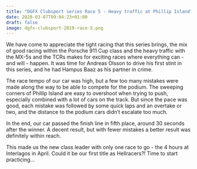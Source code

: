 ```yaml
---
title: "DGFX Clubsport series Race 5 - Heavy traffic at Phillip Island"
date: 2020-03-07T09:04:23+01:00
draft: false
image: dgfx-clubsport-2019-race-5.png
---
```



We have come to appreciate the tight racing that this series brings, the mix of good racing within the Porsche 911 Cup class and the heavy traffic with the MX-5s and the TCRs makes for exciting races where everything can - and will - happen. It was time for Andreas Olsson to drive his first stint in this series, and he had Hampus Baaz as his partner in crime.

The race tempo of our car was high, but a few too many mistakes were made along the way to be able to compete for the podium. The sweeping corners of Phillip Island are easy to overshoot when trying to push, especially combined with a lot of cars on the track. But since the pace was good, each mistake was followed by some quick laps and an overtake or two, and the distance to the podium cars didn’t escalate too much.

In the end, our car passed the finish line in fifth place, around 30 seconds after the winner. A decent result, but with fewer mistakes a better result was definitely within reach.

This made us the new class leader with only one race to go - the 4 hours at Interlagos in April. Could it be our first title as Hellracers?! Time to start practicing...

